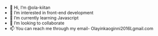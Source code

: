 - 👋 Hi, I’m @ola-kiitan
- 👀 I’m interested in front-end development
- 🌱 I’m currently learning Javascript
- 💞️ I’m looking to collaborate 
- 📫 You can reach me through my email- Olayinkaoginni2016Lgmail.com

<!---
ola-kiitan/ola-kiitan is a ✨ special ✨ repository because its `README.md` (this file) appears on your GitHub profile.
You can click the Preview link to take a look at your changes.
--->
